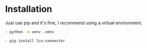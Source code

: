 # Installation
Just use pip and it's fine, I recommend using a virtual environment.

```bash
- python -m venv .venv
```

```bash
- pip install lcu-connector
```
